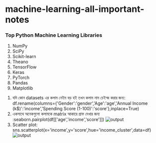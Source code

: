 # machine-learning-all-important-notes

### Top Python Machine Learning Libraries
  1) NumPy
  2) SciPy
  3) Scikit-learn
  4) Theano
  5) TensorFlow
  6) Keras
  7) PyTorch
  8) Pandas
  9) Matplotlib


1. যদি কোন datasets এর কলাম নেইম বড় হই তখন কলাম নাম চেইন্জ করার জন্য: df.rename(columns={'Gender':'gender','Age':'age','Annual Income (k$)':'income','Spending Score (1-100)':'score'},inplace=True)
2. একসাথে অনেকগুলো কলামকে matrix আকারে গ্রাফ দেখার জন্য :seaborn.pairplot(df[['age','income','score']])  ![output](https://user-images.githubusercontent.com/68488154/144737567-bc3afce8-8bc3-4212-a511-e12872dfb3f1.png)
3. Scatter plot: sns.scatterplot(x='income',y='score',hue='income_cluster',data=df) ![output](https://user-images.githubusercontent.com/68488154/144737789-2ce1774d-1ded-4abc-abc9-efedab708ede.png)


